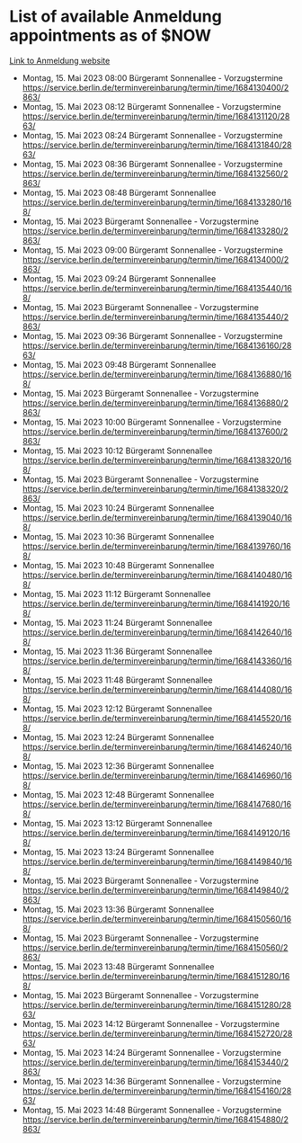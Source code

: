 # List of available Anmeldung appointments as of $NOW
[Link to Anmeldung website](https://service.berlin.de/terminvereinbarung/termin/tag.php?termin=1&anliegen[]=120686&dienstleisterlist=122210,122217,327316,122219,327312,122227,327314,122231,327346,122243,327348,122254,122252,329742,122260,329745,122262,329748,122271,327278,122273,327274,122277,327276,330436,122280,327294,122282,327290,122284,327292,122291,327270,122285,327266,122286,327264,122296,327268,150230,329760,122297,327286,122294,327284,122312,329763,122314,329775,122304,327330,122311,327334,122309,327332,317869,122281,327352,122279,329772,122283,122276,327324,122274,327326,122267,329766,122246,327318,122251,327320,122257,327322,122208,327298,122226,327300&herkunft=http%3A%2F%2Fservice.berlin.de%2Fdienstleistung%2F120686%2F)
- Montag, 15. Mai 2023 08:00 Bürgeramt Sonnenallee - Vorzugstermine https://service.berlin.de/terminvereinbarung/termin/time/1684130400/2863/
- Montag, 15. Mai 2023 08:12 Bürgeramt Sonnenallee - Vorzugstermine https://service.berlin.de/terminvereinbarung/termin/time/1684131120/2863/
- Montag, 15. Mai 2023 08:24 Bürgeramt Sonnenallee - Vorzugstermine https://service.berlin.de/terminvereinbarung/termin/time/1684131840/2863/
- Montag, 15. Mai 2023 08:36 Bürgeramt Sonnenallee - Vorzugstermine https://service.berlin.de/terminvereinbarung/termin/time/1684132560/2863/
- Montag, 15. Mai 2023 08:48 Bürgeramt Sonnenallee https://service.berlin.de/terminvereinbarung/termin/time/1684133280/168/
- Montag, 15. Mai 2023  Bürgeramt Sonnenallee - Vorzugstermine https://service.berlin.de/terminvereinbarung/termin/time/1684133280/2863/
- Montag, 15. Mai 2023 09:00 Bürgeramt Sonnenallee - Vorzugstermine https://service.berlin.de/terminvereinbarung/termin/time/1684134000/2863/
- Montag, 15. Mai 2023 09:24 Bürgeramt Sonnenallee https://service.berlin.de/terminvereinbarung/termin/time/1684135440/168/
- Montag, 15. Mai 2023  Bürgeramt Sonnenallee - Vorzugstermine https://service.berlin.de/terminvereinbarung/termin/time/1684135440/2863/
- Montag, 15. Mai 2023 09:36 Bürgeramt Sonnenallee - Vorzugstermine https://service.berlin.de/terminvereinbarung/termin/time/1684136160/2863/
- Montag, 15. Mai 2023 09:48 Bürgeramt Sonnenallee https://service.berlin.de/terminvereinbarung/termin/time/1684136880/168/
- Montag, 15. Mai 2023  Bürgeramt Sonnenallee - Vorzugstermine https://service.berlin.de/terminvereinbarung/termin/time/1684136880/2863/
- Montag, 15. Mai 2023 10:00 Bürgeramt Sonnenallee - Vorzugstermine https://service.berlin.de/terminvereinbarung/termin/time/1684137600/2863/
- Montag, 15. Mai 2023 10:12 Bürgeramt Sonnenallee https://service.berlin.de/terminvereinbarung/termin/time/1684138320/168/
- Montag, 15. Mai 2023  Bürgeramt Sonnenallee - Vorzugstermine https://service.berlin.de/terminvereinbarung/termin/time/1684138320/2863/
- Montag, 15. Mai 2023 10:24 Bürgeramt Sonnenallee https://service.berlin.de/terminvereinbarung/termin/time/1684139040/168/
- Montag, 15. Mai 2023 10:36 Bürgeramt Sonnenallee https://service.berlin.de/terminvereinbarung/termin/time/1684139760/168/
- Montag, 15. Mai 2023 10:48 Bürgeramt Sonnenallee https://service.berlin.de/terminvereinbarung/termin/time/1684140480/168/
- Montag, 15. Mai 2023 11:12 Bürgeramt Sonnenallee https://service.berlin.de/terminvereinbarung/termin/time/1684141920/168/
- Montag, 15. Mai 2023 11:24 Bürgeramt Sonnenallee https://service.berlin.de/terminvereinbarung/termin/time/1684142640/168/
- Montag, 15. Mai 2023 11:36 Bürgeramt Sonnenallee https://service.berlin.de/terminvereinbarung/termin/time/1684143360/168/
- Montag, 15. Mai 2023 11:48 Bürgeramt Sonnenallee https://service.berlin.de/terminvereinbarung/termin/time/1684144080/168/
- Montag, 15. Mai 2023 12:12 Bürgeramt Sonnenallee https://service.berlin.de/terminvereinbarung/termin/time/1684145520/168/
- Montag, 15. Mai 2023 12:24 Bürgeramt Sonnenallee https://service.berlin.de/terminvereinbarung/termin/time/1684146240/168/
- Montag, 15. Mai 2023 12:36 Bürgeramt Sonnenallee https://service.berlin.de/terminvereinbarung/termin/time/1684146960/168/
- Montag, 15. Mai 2023 12:48 Bürgeramt Sonnenallee https://service.berlin.de/terminvereinbarung/termin/time/1684147680/168/
- Montag, 15. Mai 2023 13:12 Bürgeramt Sonnenallee https://service.berlin.de/terminvereinbarung/termin/time/1684149120/168/
- Montag, 15. Mai 2023 13:24 Bürgeramt Sonnenallee https://service.berlin.de/terminvereinbarung/termin/time/1684149840/168/
- Montag, 15. Mai 2023  Bürgeramt Sonnenallee - Vorzugstermine https://service.berlin.de/terminvereinbarung/termin/time/1684149840/2863/
- Montag, 15. Mai 2023 13:36 Bürgeramt Sonnenallee https://service.berlin.de/terminvereinbarung/termin/time/1684150560/168/
- Montag, 15. Mai 2023  Bürgeramt Sonnenallee - Vorzugstermine https://service.berlin.de/terminvereinbarung/termin/time/1684150560/2863/
- Montag, 15. Mai 2023 13:48 Bürgeramt Sonnenallee https://service.berlin.de/terminvereinbarung/termin/time/1684151280/168/
- Montag, 15. Mai 2023  Bürgeramt Sonnenallee - Vorzugstermine https://service.berlin.de/terminvereinbarung/termin/time/1684151280/2863/
- Montag, 15. Mai 2023 14:12 Bürgeramt Sonnenallee - Vorzugstermine https://service.berlin.de/terminvereinbarung/termin/time/1684152720/2863/
- Montag, 15. Mai 2023 14:24 Bürgeramt Sonnenallee - Vorzugstermine https://service.berlin.de/terminvereinbarung/termin/time/1684153440/2863/
- Montag, 15. Mai 2023 14:36 Bürgeramt Sonnenallee - Vorzugstermine https://service.berlin.de/terminvereinbarung/termin/time/1684154160/2863/
- Montag, 15. Mai 2023 14:48 Bürgeramt Sonnenallee - Vorzugstermine https://service.berlin.de/terminvereinbarung/termin/time/1684154880/2863/
